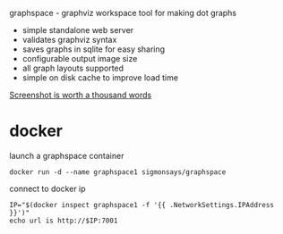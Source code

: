 graphspace - graphviz workspace tool for making dot graphs

- simple standalone web server 
- validates graphviz syntax
- saves graphs in sqlite for easy sharing
- configurable output image size
- all graph layouts supported
- simple on disk cache to improve load time

[Screenshot is worth a thousand words](https://raw.githubusercontent.com/sigmonsays/graphspace/master/static/graphspace.jpg)

# docker

launch a graphspace container

    docker run -d --name graphspace1 sigmonsays/graphspace 

connect to docker ip

    IP="$(docker inspect graphspace1 -f '{{ .NetworkSettings.IPAddress }}')"
    echo url is http://$IP:7001


